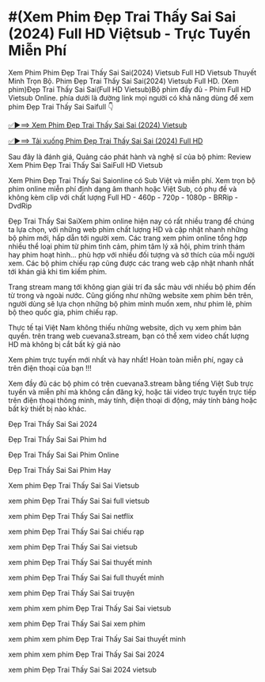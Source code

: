 # #(Xem Phim Đẹp Trai Thấy Sai Sai (2024) Full HD Việtsub - Trực Tuyến Miễn Phí

Xem Phim Phim Đẹp Trai Thấy Sai Sai(2024) Vietsub Full HD Vietsub Thuyết Minh Trọn Bộ. Phim Đẹp Trai Thấy Sai Sai(2024) Vietsub Full HD. (Xem phim)Đẹp Trai Thấy Sai Sai(Full HD Vietsub)Bộ phim đầy đủ - Phim Full HD Vietsub Online. phía dưới là đường link mọi người có khả năng dùng để xem phim Đẹp Trai Thấy Sai Saifull 👇

<a href="http://go.bigcinema.online/vi/movie/736720">✅►⟹ Xem Phim Đẹp Trai Thấy Sai Sai (2024) Vietsub</a>

<a href="http://go.bigcinema.online/vi/movie/736720">✅►⟹ Tải xuống Phim Đẹp Trai Thấy Sai Sai (2024) Full HD</a>

Sau đây là đánh giá, Quảng cáo phát hành và nghệ sĩ của bộ phim:
Review Xem Phim Đẹp Trai Thấy Sai SaiFull HD Vietsub

Xem Phim Đẹp Trai Thấy Sai Saionline có Sub Việt và miễn phí. Xem trọn bộ phim online miễn phí định dạng âm thanh hoặc Việt Sub, có phụ đề và không kèm clip với chất lượng Full HD - 460p - 720p - 1080p - BRRip - DvdRip


Đẹp Trai Thấy Sai SaiXem phim online hiện nay có rất nhiều trang để chúng ta lựa chọn, với những web phim chất lượng HD và cập nhật nhanh những bộ phim mới, hấp dẫn tới người xem. Các trang xem phim online tổng hợp nhiều thể loại phim từ phim tình cảm, phim tâm lý xã hội, phim trinh thám hay phim hoạt hình… phù hợp với nhiều đối tượng và sở thích của mỗi người xem. Các bộ phim chiếu rạp cũng được các trang web cập nhật nhanh nhất tới khán giả khi tìm kiếm phim.


Trang stream mang tới không gian giải trí đa sắc màu với nhiều bộ phim đến từ trong và ngoài nước. Cũng giống như những website xem phim bên trên, người dùng sẽ lựa chọn những bộ phim mình muốn xem, như phim lẻ, phim bộ theo quốc gia, phim chiếu rạp.


Thực tế tại Việt Nam không thiếu những website, dịch vụ xem phim bản quyền. trên trang web cuevana3.stream, bạn có thể xem video chất lượng HD mà không bị cắt bất kỳ giá nào


Xem phim trực tuyến mới nhất và hay nhất! Hoàn toàn miễn phí, ngay cả trên điện thoại của bạn !!!


Xem đầy đủ các bộ phim có trên cuevana3.stream bằng tiếng Việt Sub trực tuyến và miễn phí mà không cần đăng ký, hoặc tải video trực tuyến trực tiếp trên điện thoại thông minh, máy tính, điện thoại di động, máy tính bảng hoặc bất kỳ thiết bị nào khác.


Đẹp Trai Thấy Sai Sai 2024 

Đẹp Trai Thấy Sai Sai Phim hd

Đẹp Trai Thấy Sai Sai Phim Online

Đẹp Trai Thấy Sai Sai Phim Hay

Xem phim Đẹp Trai Thấy Sai Sai Vietsub

xem phim Đẹp Trai Thấy Sai Sai full vietsub

xem phim Đẹp Trai Thấy Sai Sai netflix

xem phim Đẹp Trai Thấy Sai Sai chiếu rạp

xem phim Đẹp Trai Thấy Sai Sai vietsub

xem phim Đẹp Trai Thấy Sai Sai thuyết minh

xem phim Đẹp Trai Thấy Sai Sai full thuyết minh

xem phim Đẹp Trai Thấy Sai Sai truyện

xem phim xem phim Đẹp Trai Thấy Sai Sai vietsub

xem phim Đẹp Trai Thấy Sai Sai xem phim

xem phim xem phim Đẹp Trai Thấy Sai Sai thuyết minh

xem phim xem phim Đẹp Trai Thấy Sai Sai 2024

xem phim Đẹp Trai Thấy Sai Sai 2024 vietsub
